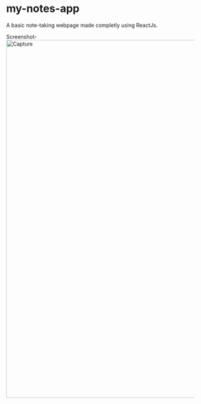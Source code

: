 # my-notes-app
A basic note-taking webpage made completly using ReactJs.  


Screenshot-
<img width="958" alt="Capture" src="https://user-images.githubusercontent.com/60129101/89318455-71295d80-d69c-11ea-8e3e-e600e34d2743.PNG">

